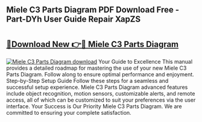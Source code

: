 ## Miele C3 Parts Diagram PDF Download Free - Part-DYh User Guide Repair XapZS

# <h2><a href="http://dfp3giq.blite.top/?on=Miele+C3+Parts+Diagram">🔗Download New 👉🔴 Miele C3 Parts Diagram</a></h2>

[![Miele C3 Parts Diagram download](https://i.imgur.com/lujVjoI.png)](http://dfp3giq.blite.top/?on=Miele+C3+Parts+Diagram)
Your Guide to Excellence This manual provides a detailed roadmap for mastering the use of your new Miele C3 Parts Diagram. Follow along to ensure optimal performance and enjoyment. Step-by-Step Setup Guide Follow these steps for a seamless and successful setup experience. Miele C3 Parts Diagram advanced features include object recognition, motion sensors, customizable alerts, and remote access, all of which can be customized to suit your preferences via the user interface. Your Success is Our Priority Miele C3 Parts Diagram. We are committed to ensuring your complete satisfaction.
